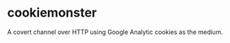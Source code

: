cookiemonster
=============

A covert channel over HTTP using Google Analytic cookies as the medium.
